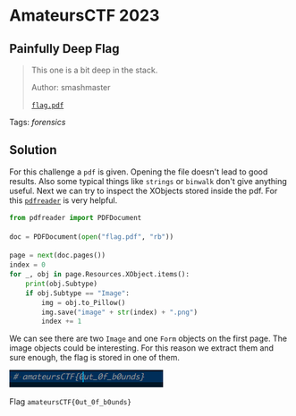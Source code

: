 # AmateursCTF 2023

## Painfully Deep Flag

> This one is a bit deep in the stack.
>
>  Author: smashmaster
>
> [`flag.pdf`](flag.pdf)

Tags: _forensics_

## Solution
For this challenge a `pdf` is given. Opening the file doesn't lead to good results. Also some typical things like `strings` or `binwalk` don't give anything useful. Next we can try to inspect the XObjects stored inside the pdf. For this [`pdfreader`](https://pdfreader.readthedocs.io/) is very helpful.

```python
from pdfreader import PDFDocument

doc = PDFDocument(open("flag.pdf", "rb"))

page = next(doc.pages())
index = 0
for _, obj in page.Resources.XObject.items():
    print(obj.Subtype)
    if obj.Subtype == "Image":
        img = obj.to_Pillow()
        img.save("image" + str(index) + ".png")
        index += 1
```

We can see there are two `Image` and one `Form` objects on the first page. The image objects could be interesting. For this reason we extract them and sure enough, the flag is stored in one of them.

![](image0.png)

Flag `amateursCTF{0ut_0f_b0unds}`